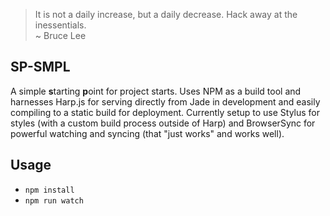 > It is not a daily increase, but a daily decrease. Hack away at the inessentials.  
> ~ Bruce Lee

## SP-SMPL

A simple **s**tarting **p**oint for project starts. Uses NPM as a build tool and harnesses Harp.js for serving directly from Jade in development and easily compiling to a static build for deployment. Currently setup to use Stylus for styles (with a custom build process outside of Harp) and BrowserSync for powerful watching and syncing (that "just works" and works well).

## Usage

- `npm install`
- `npm run watch`
